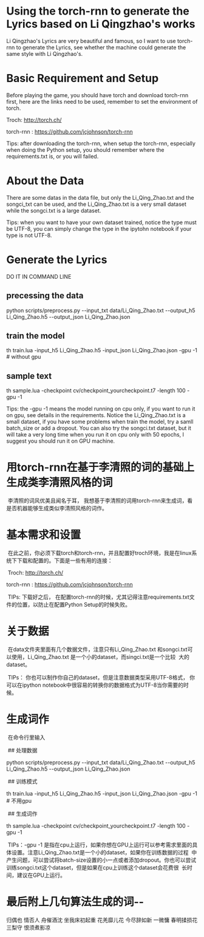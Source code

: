 # Using the torch-rnn to generate the Lyrics based on Li Qingzhao's works
  Li Qingzhao's Lyrics are very beautiful and famous, so I want to use torch-rnn to generate the Lyrics, see whether the machine could
  generate the same style with Li Qingzhao's.
# Basic Requirement and Setup
  Before playing the game, you should have torch and download torch-rnn first, here are the links need to be used, remember to set the 
  environment of torch.
  
  Troch: http://torch.ch/
  
  torch-rnn : https://github.com/jcjohnson/torch-rnn
  
  Tips: after downloading the torch-rnn, when setup the torch-rnn, especially when doing the Python setup, you should remember where the     requirements.txt is, or you will failed.
# About the Data
  There are some datas in the data file, but only the Li_Qing_Zhao.txt and the songci_txt can be used, and the Li_Qing_Zhao.txt is a very 
  small dataset while the songci.txt is a large dataset.
  
  Tips: when you want to have your own dataset trained, notice the type must be UTF-8, you can simply change the type in the ipytohn 
  notebook if your type is not UTF-8.
# Generate the Lyrics

  DO IT IN COMMAND LINE
  
  ## precessing the data
  
  python scripts/preprocess.py --input_txt data/Li_Qing_Zhao.txt --output_h5 Li_Qing_Zhao.h5 --output_json Li_Qing_Zhao.json
  
  ## train the model
  
  th train.lua -input_h5 Li_Qing_Zhao.h5 -input_json Li_Qing_Zhao.json -gpu -1  # without gpu
  
  ## sample text
  
  th sample.lua -checkpoint cv/checkpoint_yourcheckpoint.t7 -length 100 -gpu -1
  
  Tips: the -gpu -1 means the model running on cpu only, if you want to run it on gpu, see details in the requirements. Notice
  the Li_Qing_Zhao.txt is a small dataset, if you have some problems when train the model, try a samll batch_size or add a 
  dropout. You can also try the songci.txt dataset, but it will take a very long time when you run it on cpu only with 50 epochs, 
  I suggest you should run it on GPU machine.
  
# 用torch-rnn在基于李清照的词的基础上生成类李清照风格的词
  李清照的词风优美且闻名于耳， 我想基于李清照的词用torch-rnn来生成词，看是否机器能够生成类似李清照风格的词作。
# 基本需求和设置
  在此之前，你必须下载torch和torch-rnn，并且配置好troch环境，我是在linux系统下下载和配置的。下面是一些有用的连接：
  
  Troch: http://torch.ch/
  
  torch-rnn : https://github.com/jcjohnson/torch-rnn
  
  TIPs: 下载好之后， 在配置torch-rnn的时候，尤其记得注意requirements.txt文件的位置，以防止在配置Python Setup的时候失败。
# 关于数据
  在data文件夹里面有几个数据文件，注意只有Li_Qing_Zhao.txt 和songci.txt可以使用，Li_Qing_Zhao.txt 是一个小的dataset，而singci.txt是一个比较
  大的dataset。
  
  TIPs： 你也可以制作你自己的dataset，但是注意数据类型采用UTF-8格式， 你可以在ipython notebook中很容易的转换你的数据格式为UTF-8当你需要的时候。
# 生成词作
  在命令行里输入
  
  ## 处理数据
  
  python scripts/preprocess.py --input_txt data/Li_Qing_Zhao.txt --output_h5 Li_Qing_Zhao.h5 --output_json Li_Qing_Zhao.json
  
  ## 训练模式
  
  th train.lua -input_h5 Li_Qing_Zhao.h5 -input_json Li_Qing_Zhao.json -gpu -1  # 不用gpu
  
  ## 生成词作
  
  th sample.lua -checkpoint cv/checkpoint_yourcheckpoint.t7 -length 100 -gpu -1
  
  TIPs：-gpu -1 是指在cpu上运行，如果你想在GPU上运行可以参考需求里面的具体设置。注意Li_Qing_Zhao.txt是一个小的dataset，如果你在训练数据的过程
  中产生问题，可以尝试将batch-size设置的小一点或者添加dropout。你也可以尝试训练songci.txt这个dataset，但是如果在cpu上训练这个dataset会花费很
  长时间，建议在GPU上运行。
  
  # 最后附上几句算法生成的词--
  
  归偶也
  情否人
  舟催酒沈
  坐我床初起重
  花羌靡儿花
  今尽辞如新
  一微慵
  春明揉损花
  三梨守
  恨须煮影凉
